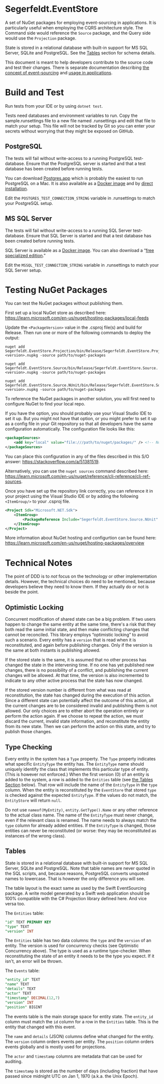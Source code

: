 <!--
    This comment only exists to disable the Markdownlint rule
    MD025/single-title/single-h1: Multiple top-level headings in the same document
    This behaviour was observed when using https://marketplace.visualstudio.com/items?itemName=DavidAnson.vscode-markdownlint
-->

# Segerfeldt.EventStore

A set of NuGet packages for employing event-sourcing in applications. It is particularly useful when employing the CQRS architecture style. The Command side would reference the `Source` package, and the Query side would use the `Projection` package.

State is stored in a relational database with built-in support for MS SQL Server, SQLite and PostgreSQL. See the [Tables](#tables) section for schema details.

This document is meant to help developers contribute to the source code and test their changes. There is separate documentation describing [the concept of event-sourcing](./Documentation/ES.md) and [usage in applications](./Documentation/USAGE.md).

# Build and Test

Run tests from your IDE or by using `dotnet test`.

Tests need databases and environment variables to run. Copy the sample.runsettings file to a new file named .runsettings and edit that file to match your setup. This file will not be tracked by Git so you can enter your secrets without worrying that they might be exposed on GitHub.

## PostgreSQL

The tests will fail without write-access to a running PostgreSQL test-database. Ensure that the PostgreSQL server is started and that a test database has been created before running tests.

You can download [Postgres.app](https://postgresapp.com) which is probably the easiest to run PostgreSQL on a Mac. It is also available as a [Docker image](https://hub.docker.com/_/postgres/) and by [direct installation](https://www.postgresql.org/download/).

Edit the `POSTGRES_TEST_CONNECTION_STRING` variable in .runsettings to match your PostgreSQL setup.

## MS SQL Server

The tests will fail without write-access to a running SQL Server test-database. Ensure that SQL Server is started and that a test database has been created before running tests.

SQL Server is available as a [Docker image](https://hub.docker.com/r/microsoft/mssql-server). You can also download a “[free specialized edition](https://www.microsoft.com/en-us/sql-server/sql-server-downloads).”

Edit the `MSSQL_TEST_CONNECTION_STRING` variable in .runsettings to match your SQL Server setup.

# Testing NuGet Packages

You can test the NuGet packages without publishing them.

First set up a local NuGet store as described here:
<https://learn.microsoft.com/en-us/nuget/hosting-packages/local-feeds>

Update the `<PackageVersion>` value in the .csproj file(s) and build for Release. Then run one or more of the following commands to deploy the output:

```shell
nuget add Segerfeldt.EventStore.Projection/bin/Release/Segerfeldt.EventStore.Projection.<version>.nupkg -source path/to/nuget-packages

nuget add Segerfeldt.EventStore.Source/bin/Release/Segerfeldt.EventStore.Source.<version>.nupkg -source path/to/nuget-packages

nuget add Segerfeldt.EventStore.Source.NUnit/bin/Release/Segerfeldt.EventStore.Source.NUnit.<version>.nupkg -source path/to/nuget-packages
```

To reference the NuGet packages in another solution, you will first need to configure NuGet to find your local repo.

If you have the option, you should probably use your Visual Studio IDE to set it up. But you might not have that option, or you might prefer to set it up as a config file in your Git repository so that all developers have the same configuration automatically. The configuration file looks like this:

```xml
<packageSources>
    <add key="local" value="file:///path/to/nuget/packages/" /> <!-- Not tested -->
</packageSources>
```

You can place this configuration in any of the files described in this S/O answer: <https://stackoverflow.com/a/51381519>.

Alternatively, you can use the `nuget sources` command described here: <https://learn.microsoft.com/en-us/nuget/reference/cli-reference/cli-ref-sources>.

Once you have set up the repository link correctly, you can reference it in your project using the Visual Studio IDE or by adding the following `<ItemGroup/>` to your .csproj file.

```xml
<Project Sdk="Microsoft.NET.Sdk">
    <ItemGroup>
        <PackageReference Include="Segerfeldt.EventStore.Source.NUnit" Version="0.0.1" />
    </ItemGroup>
</Project>
```

More information about NuGet hosting and configurtion can be found here: <https://learn.microsoft.com/en-us/nuget/hosting-packages/overview>

# Technical Notes

The point of DDD is to *not* focus on the technology or other implementation details. However, the technical choices do need to be mentioned, because developers believe they need to know them. If they actually do or not is beside the point.

## Optimistic Locking

Concurrent modification of shared state can be a big problem. If two users happen to change the same entity at the same time, there's a risk that they both read the same initial state, and then make conflicting changes that cannot be reconciled. This library employs “optimistic locking” to avoid such a scenario. Every entity has a `version` that is read when it is reconstituted, and again before publishing changes. Only if the version is the same at both instants is publishing allowed.

If the stored state is the same, it is assumed that no other process has changed the state in the intervening time. If no one has yet published new changes, there is no possibility of a conflict, and publishing the current changes will be allowed. At that time, the version is also incremented to indicate to any other active process that the state has now changed.

If the stored version number is different from what was read at reconstitution, the state has changed during the execution of this action. Since a different state can potentially affect the outcome of this action, all the current changes are to be considered invalid and publishing them is not allowed. Our only choices are to either abort the operation entirely or perform the action again. If we choose to repeat the action, we must discard the current, invalid state information, and reconstitute the entity from its new state. Then we can perform the action on this state, and try to publish those changes.

## Type Checking

Every entity in the system has a `Type` property. The `Type` property indicates what specific `EntityType` the entity has. The `EntityType` name should uniquely identify the class that implements this particular type of entity. (This is however not enforced.) When the first version (0) of an entity is added to the system, a row is added to the `Entities` table (see [the Tables Section](#tables) below). That row will include the name of the `EntityType` in the `type` column. When the entity is reconstituted by the `EventStore` that stored `type` is checked against the expected `EntityType`. If the values do not match, the `EntityStore` will return `null`.

Do not use `nameof(MyEntity)`, `entity.GetType().Name` or any other reference to the actual class name. The name of the `EntityType` must never change, even if the relevant class is renamed. The name needs to always match the `type` column for already added entities. If the `EntityType` is changed, those entities can never be reconstituted (or worse: they may be reconstituted as instances of the wrong class).

## Tables

State is stored in a relational database with built-in support for MS SQL Server, SQLite and PostgreSQL. Note that table names are never quoted in the SQL scripts, and, because reasons, PostgreSQL converts unquoted names to lowercase. That is however the only difference you will see.

The table layout is the exact same as used by the Swift EventSourcing package. A write model generated by a Swift web application should be 100% compatible with the C# Projection library defined here. And vice versa too.

The `Entities` table:

```sql
"id" TEXT PRIMARY KEY
"type" TEXT
"version" INT
```

The `Entities` table has two data columns: the `type` and the `version` of an entity. The version is used for concurrency checks (see Optimistic Concurrency above). The type is used as a runtime type-checker. When reconstituting the state of an entity it needs to be the type you expect. If it isn't, an error will be thrown.

The `Events` table:

```sql
"entity_id" TEXT
"name" TEXT
"details" TEXT
"actor" TEXT
"timestamp" DECIMAL(12,7)
"version" INT
"position" BIGINT
```

The events table is the main storage space for entity state. The `entity_id` column must match the `id` column for a row in the `Entities` table. This is the entity that changed with this event.

The `name` and `details` (JSON) columns define what changed for the entity. The `version` column orders events per entity. The `position` column orders events globally and is mostly used for projections.

The `actor` and `timestamp` columns are metadata that can be used for auditing.

The `timestamp` is stored as the number of days (including fraction) that have passed since midnight UTC on Jan 1, 1970 (a.k.a. the Unix Epoch).
